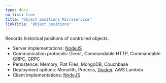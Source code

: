 ```yaml
---
type: docs
no_list: true
title: "Object positions Microservice"
linkTitle: "Object positions" 
---
```


Records historical positions of controlled objects.

- Server implementations: [NodeJS](https://github.com/pip-services-iot/pip-services-positions-node)
- Communication protocols: Direct, Commandable HTTP, Commandable GRPC, GRPC
- Persistence: Memory, Flat Files, MongoDB, Couchbase
- Deployment options: Monolith, Process, [Docker](https://hub.docker.com/u/pipdevs), AWS Lambda
- Client implementations: [NodeJS](https://github.com/pip-services-iot/pip-clients-positions-node)